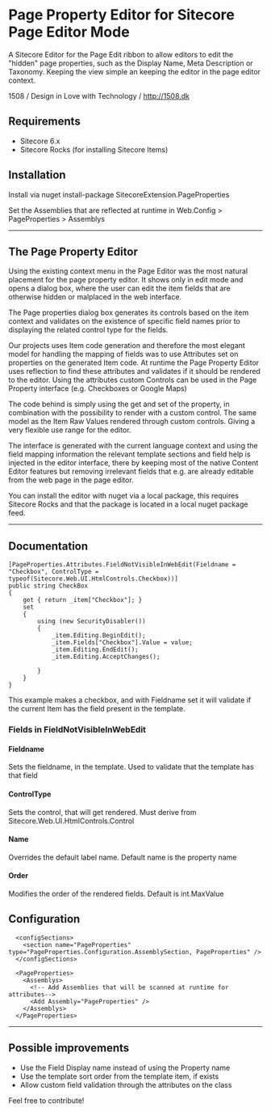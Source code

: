 # Page Property Editor for Sitecore Page Editor Mode

A Sitecore Editor for the Page Edit ribbon to allow editors to edit the "hidden" page properties, such as the Display Name, Meta Description or Taxonomy. 
Keeping the view simple an keeping the editor in the page editor context.

1508 / Design in Love with Technology / http://1508.dk

## Requirements
* Sitecore 6.x 
* Sitecore Rocks (for installing Sitecore Items)

## Installation 
Install via nuget install-package SitecoreExtension.PageProperties

Set the Assemblies that are reflected at runtime in Web.Config > PageProperties > Assemblys

-------

## The Page Property Editor
Using the existing context menu in the Page Editor was the most natural placement for the page property editor. It shows only in edit mode and opens a dialog box, where the user can edit the item fields that are otherwise hidden or malplaced in the web interface. 

The Page properties dialog box generates its controls based on the item context and validates on the existence of specific field names prior to displaying the related control type for the fields.

Our projects uses Item code generation and therefore the most elegant model for handling the mapping of fields was to use Attributes set on properties on the generated Item code. At runtime the Page Property Editor uses reflection to find these attributes and validates if it should be rendered to the editor. Using the attributes custom Controls can be used in the Page Property interface (e.g. Checkboxes or Google Maps)

The code behind is simply using the get and set of the property, in combination with the possibility to render with a custom control. The same model as the Item Raw Values rendered through custom controls. Giving a very flexible use range for the editor.

The interface is generated with the current language context and using the field mapping information the relevant template sections and field help is injected in the editor interface, there by keeping most of the native Content Editor features but removing irrelevant fields that e.g. are already editable from the web page in the page editor.

You can install the editor with nuget via a local package, this requires Sitecore Rocks and that the package is located in a local nuget package feed.

-------

## Documentation
	[PageProperties.Attributes.FieldNotVisibleInWebEdit(Fieldname = "Checkbox", ControlType = typeof(Sitecore.Web.UI.HtmlControls.Checkbox))]
	public string CheckBox
	{
		get { return _item["Checkbox"]; }
		set
		{
			using (new SecurityDisabler())
			{
				_item.Editing.BeginEdit();
				_item.Fields["Checkbox"].Value = value;
				_item.Editing.EndEdit();
				_item.Editing.AcceptChanges();

			}
		}
	}
This example makes a checkbox, and with Fieldname set it will validate if the current Item has the field present in the template.

### Fields in FieldNotVisibleInWebEdit
#### Fieldname
Sets the fieldname, in the template.
Used to validate that the template has that field

#### ControlType
Sets the control, that will get rendered.
Must derive from Sitecore.Web.UI.HtmlControls.Control

#### Name
Overrides the default label name.
Default name is the property name

#### Order
Modifies the order of the rendered fields.
Default is int.MaxValue


## Configuration
	  <configSections>
		<section name="PageProperties" type="PageProperties.Configuration.AssemblySection, PageProperties" />
	  </configSections>

	  <PageProperties>
		<Assemblys>
		  <!-- Add Assemblies that will be scanned at runtime for attributes-->	
		  <Add Assembly="PageProperties" />
		</Assemblys>
	  </PageProperties>

-------

## Possible improvements 
* Use the Field Display name instead of using the Property name
* Use the template sort order from the template item, if exists
* Allow custom field validation through the attributes on the class

Feel free to contribute!
